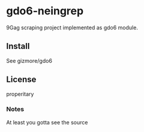 # gdo6-neingrep
9Gag scraping project implemented as gdo6 module.

## Install

See gizmore/gdo6

## License

properitary

### Notes

At least you gotta see the source
